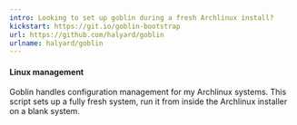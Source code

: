 ```yaml
---
intro: Looking to set up goblin during a fresh Archlinux install?
kickstart: https://git.io/goblin-bootstrap
url: https://github.com/halyard/goblin
urlname: halyard/goblin
---
```

#### Linux management

Goblin handles configuration management for my Archlinux systems. This script sets up a fully fresh system, run it from inside the Archlinux installer on a blank system.
